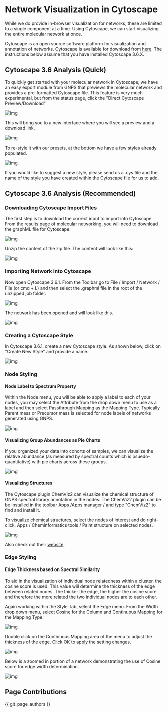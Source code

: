 # Network Visualization in Cytoscape

While we do provide in-browser visualization for networks, these are limited to a single component at a time. Using Cytoscape, we can start visualizing the entire molecular network at once.

Cytoscape is an open source software platform for visualization and annotation of networks. Cytoscape is available for download from [here](http://www.cytoscape.org). The instructions below assume that you have installed Cytoscape 3.6.X.

## Cytoscape 3.6 Analysis (Quick)

To quickly get started with your molecular network in Cytoscape, we have an easy export module from GNPS that previews the molecular network and provides a pre-formatted Cytoscape file. This feature is very much experimental, but from the status page, click the "Direct Cytoscape Preview/Download"

![img](img/cytoscape/cytoscape_preview.png)

This will bring you to a new interface where you will see a preview and a download link.

![img](img/cytoscape/cytoscape_preview_download.png)

To re-style it with our presets, at the bottom we have a few styles already populated. 

![img](img/cytoscape/cytoscape_preview_restyle.png)

If you would like to suggest a new style, please send us a .cys file and the name of the style you have created within the Cytoscape file for us to add. 

## Cytoscape 3.6 Analysis (Recommended)

### Downloading Cytoscape Import Files

The first step is to download the correct input to import into Cytoscape. From the results page of molecular networking, you will need to download the graphML file for Cytoscape.

![img](img/cytoscape/download_graphml.png)

Unzip the content of the zip file. The content will look like this:

![img](img/cytoscape/unzip.png)

### Importing Network into Cytoscape

Now open Cytoscape 3.6.1. From the Toolbar go to File / Import / Network / File (or cmd + L) and then select the .graphml file in the root of the unzipped job folder.

![img](img/cytoscape/import_button.png)

The network has been opened and will look like this.

![img](img/cytoscape/import_2.png)

### Creating a Cytoscape Style

In Cytoscape 3.6.1, create a new Cytoscape style. As shown below, click on "Create New Style" and provide a name.

![img](img/cytoscape/create_style.png)

### Node Styling

#### Node Label to Spectrum Property

Within the Node menu, you will be able to apply a label to each of your nodes, you may select the Attribute from the drop down menu to use as a label and then select Passthrough Mapping as the Mapping Type. Typically Parent mass or Precursor mass is selected for node labels of networks generated using GNPS.

![img](img/cytoscape/label_passthrough.png)

#### Visualizing Group Abundances as Pie Charts

If you organized your data into cohorts of samples, we can visualize the relative abundance (as measured by spectral counts which is psuedo-quantitative) with pie charts across these groups.

![img](img/cytoscape/pie_chart.png)

#### Visualizing Structures

The Cytoscape plugin ChemViz2 can visualize the chemical structure of GNPS spectral library annotation in the nodes. The ChemViz2 plugin can be be installed in the toolbar Apps /Apps manager / and type "ChemViz2" to find and install it.

To visualize chemical structures, select the nodes of interest and do right-click, Apps / Cheminformatics tools / Paint structure on selected nodes.

![img](img/cytoscape/chemviz.png)

Also check out their [website](http://www.cgl.ucsf.edu/cytoscape/chemViz2/index.shtml).

### Edge Styling

#### Edge Thickness based on Spectral Similarity

To aid in the visualization of individual node relatedness within a cluster, the cosine score is used. This value will determine the thickness of the edge between related nodes. The thicker the edge, the higher the cosine score and therefore the more related the two individual nodes are to each other.

Again working within the Style Tab, select the Edge menu. From the Width drop down menu, select Cosine for the Column and Continuous Mapping for the Mapping Type.

![img](img/cytoscape/edge_1.png)

Double click on the Continuous Mapping area of the menu to adjust the thickness of the edge. Click OK to apply the setting changes.

![img](img/cytoscape/edge_2.png)

Below is a zoomed in portion of a network demonstrating the use of Cosine score for edge width determination.

![img](img/cytoscape/edge_3.png)

## Page Contributions

{{ git_page_authors }}
